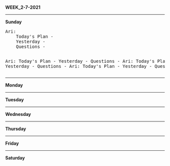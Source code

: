 <b>WEEK_2-7-2021</b>  
<hr>
<b>Sunday</b>  
<pre>
Ari: 
    Today's Plan - 
    Yesterday - 
    Questions - 
    
Ari: 
    Today's Plan - 
    Yesterday - 
    Questions - 
Ari: 
    Today's Plan - 
    Yesterday - 
    Questions - 
Ari: 
    Today's Plan - 
    Yesterday - 
    Questions - 
</pre>

<hr>
<b>Monday</b>  
<hr>
<b>Tuesday</b>  
<hr>
<b>Wednesday</b>  
<hr>
<b>Thursday</b>  
<hr>
<b>Friday</b>  
<hr>
<b>Saturday</b>
